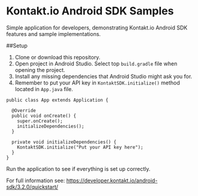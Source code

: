 Kontakt.io Android SDK Samples
===============================

Simple application for developers, demonstrating Kontakt.io Android SDK features and sample implementations.

##Setup

1. Clone or download this repository.
2. Open project in Android Studio. Select top `build.gradle` file when opening the project.
3. Install any missing dependencies that Android Studio might ask you for.
4. Remember to put your API key in `KontaktSDK.initialize()` method located in `App.java` file.
```
public class App extends Application {

  @Override
  public void onCreate() {
    super.onCreate();
    initializeDependencies();
  }

  private void initializeDependencies() {
    KontaktSDK.initialize("Put your API key here");
  }
}
```

Run the application to see if everything is set up correctly.

For full information see: https://developer.kontakt.io/android-sdk/3.2.0/quickstart/


